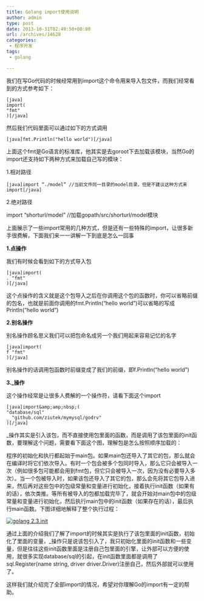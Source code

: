 ```yaml
---
title: Golang import使用说明
author: admin
type: post
date: 2013-10-31T02:49:50+00:00
url: /archives/14628
categories:
 - 程序开发
tags:
 - golang

---
```

我们在写Go代码的时候经常用到import这个命令用来导入包文件，而我们经常看到的方式参考如下：

```
[java]
import(
"fmt"
)[/java]
```

然后我们代码里面可以通过如下的方式调用

```
[java]fmt.Println("hello world")[/java]
```

上面这个fmt是Go语言的标准库，他其实是去goroot下去加载该模块，当然Go的import还支持如下两种方式来加载自己写的模块：

1.相对路径

```
[java]import “./model” //当前文件同一目录的model目录，但是不建议这种方式来import[/java]
```

2.绝对路径

import “shorturl/model” //加载gopath/src/shorturl/model模块

上面展示了一些import常用的几种方式，但是还有一些特殊的import，让很多新手很费解，下面我们来一一讲解一下到底是怎么一回事

**1.点操作**

我们有时候会看到如下的方式导入包

```
[java]import(
. "fmt"
)[/java]
```

这个点操作的含义就是这个包导入之后在你调用这个包的函数时，你可以省略前缀的包名，也就是前面你调用的fmt.Println(“hello world”)可以省略的写成Println(“hello world”)

**2.别名操作**

别名操作顾名思义我们可以把包命名成另一个我们用起来容易记忆的名字

```
[java]import(
f "fmt"
)[/java]
```

别名操作的话调用包函数时前缀变成了我们的前缀，即f.Println(“hello world”)

**3._操作**

这个操作经常是让很多人费解的一个操作符，请看下面这个import

```
[java]import&amp;amp;nbsp;(
"database/sql"
_ "github.com/ziutek/mymysql/godrv"
)[/java]
```

_操作其实是引入该包，而不直接使用包里面的函数，而是调用了该包里面的init函数，要理解这个问题，需要看下面这个图，理解包是怎么按照顺序加载的：

程序的初始化和执行都起始于main包。如果main包还导入了其它的包，那么就会在编译时将它们依次导入。有时一个包会被多个包同时导入，那么它只会被导入一次（例如很多包可能都会用到fmt包，但它只会被导入一次，因为没有必要导入多次）。当一个包被导入时，如果该包还导入了其它的包，那么会先将其它包导入进来，然后再对这些包中的包级常量和变量进行初始化，接着执行init函数（如果有的话），依次类推。等所有被导入的包都加载完毕了，就会开始对main包中的包级常量和变量进行初始化，然后执行main包中的init函数（如果存在的话），最后执行main函数。下图详细地解释了整个执行过程：

[![golang 2.3.init](/wp-content/uploads/2013/10/2.3.init_.png)](/wp-content/uploads/2013/10/2.3.init_.png)


通过上面的介绍我们了解了import的时候其实是执行了该包里面的init函数，初始化了里面的变量，_操作只是说该包引入了，我只初始化里面的init函数和一些变量，但是往往这些init函数里面是注册自己包里面的引擎，让外部可以方便的使用，就很多实现database/sql的引起，在init函数里面都是调用了sql.Register(name string, driver driver.Driver)注册自己，然后外部就可以使用了。

这样我们就介绍完了全部import的情况，希望对你理解Go的import有一定的帮助。